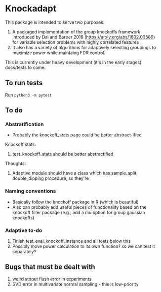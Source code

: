 # Knockadapt

This package is intended to serve two purposes:
1. A packaged implementation of the group knockoffs framework introduced by Dai and Barber 2016 (https://arxiv.org/abs/1602.03589) for variable selection problems with highly correlated features
2. It also has a variety of algorithms for adaptively selecting groupings to maximize power while maintaing FDR control.

This is currently under heavy development (it's in the early stages): docs/tests to come.

## To run tests

Run ``python3 -m pytest``

## To do

### Abstratification 

- Probably the knockoff_stats page could be better abstract-ified

Knockoff stats:
1. test_knockoff_stats should be better abstractified

Thoughts:
1. Adaptive module should have a class which has
sample_split, double_dipping procedure, so they're 

### Naming conventions

- Basically follow the knockoff package in R (which is beautiful)
- Also can probably add useful pieces of functionality based on the knockoff
filter package (e.g., add a mu option for group gaussian knockoffs)

### Adaptive to-do

1. Finish test_eval_knockoff_instance and all tests below this
2. Possibly move power calculation to its own function? so we can test it separately?

## Bugs that must be dealt with
1. weird stdout flush error in experiments
2. SVD error in multivariate normal sampling - 
this is low-priority